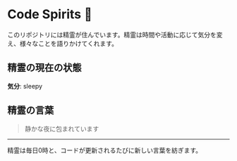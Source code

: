 # Code Spirits 🌟

このリポジトリには精霊が住んでいます。精霊は時間や活動に応じて気分を変え、様々なことを語りかけてくれます。

## 精霊の現在の状態

<!-- SPIRIT_STATUS_START -->
**気分**: sleepy
<!-- SPIRIT_STATUS_END -->

## 精霊の言葉

<!-- SPIRIT_LOG_START -->
> 静かな夜に包まれています
<!-- SPIRIT_LOG_END -->

---

精霊は毎日0時と、コードが更新されるたびに新しい言葉を紡ぎます。
